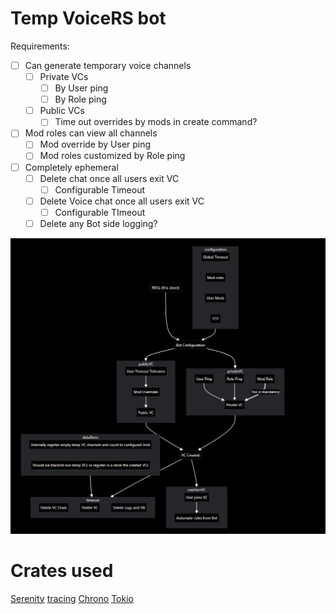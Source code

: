 # Temp VoiceRS bot

Requirements:
- [ ] Can generate temporary voice channels
	- [ ] Private VCs 
		- [ ] By User ping
		- [ ] By Role ping
	- [ ] Public VCs
		- [ ] Time out overrides by mods in create command?
- [ ] Mod roles can view all channels
	- [ ] Mod override by User ping 
	- [ ] Mod roles customized by Role ping
- [ ] Completely ephemeral 
	- [ ] Delete chat once all users exit VC
		- [ ] Configurable Timeout
	- [ ] Delete Voice chat once all users exit VC
		- [ ] Configurable TImeout
	- [ ] Delete any Bot side logging?

![Flowchart](Images/Flowchart.jpg)

# Crates used
[Serenity](https://crates.io/crates/serenity)
[tracing](https://crates.io/crates/tracing)
[Chrono](https://crates.io/crates/chrono)
[Tokio](https://crates.io/crates/tokio)
